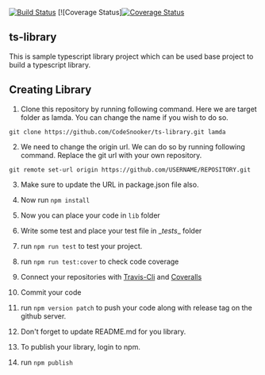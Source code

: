 [![Build Status](https://travis-ci.org/CodeSnooker/ts-token-generator.svg?branch=master)](https://travis-ci.org/CodeSnooker/ts-token-generator)
[![Coverage Status][![Coverage Status](https://coveralls.io/repos/github/CodeSnooker/ts-token-generator/badge.svg?branch=master)](https://coveralls.io/github/CodeSnooker/ts-token-generator?branch=master)

ts-library
---
This is sample typescript library project which can be used base project to build a typescript library.

Creating Library
----

1. Clone this repository by running following command. Here we are target folder as lamda. You can change the name if you wish to do so.

```
git clone https://github.com/CodeSnooker/ts-library.git lamda
```

2. We need to change the origin url. We can do so by running following command. Replace the git url with your own repository.

```
git remote set-url origin https://github.com/USERNAME/REPOSITORY.git
```

3. Make sure to update the URL in package.json file also.

4. Now run ```npm install```

5. Now you can place your code in ```lib``` folder

6. Write some test and place your test file in \__tests__ folder

7. run ```npm run test``` to test your project.

8. run ```npm run test:cover``` to check code coverage

9. Connect your repositories with [Travis-Cli](https://travis-cli.org) and [Coveralls](https://coveralls.io)

10. Commit your code

11. run ```npm version patch``` to push your code along with release tag on the github server.

12. Don't forget to update README.md for you library.

13. To publish your library, login to npm.

14. run ```npm publish```
